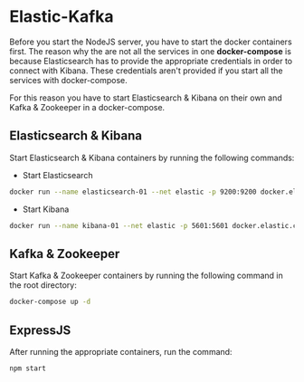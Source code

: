 # Elastic-Kafka

Before you start the NodeJS server, you have to start the docker containers first. The reason why
the are not all the services in one **docker-compose** is because Elasticsearch has to provide the
appropriate credentials in order to connect with Kibana. These credentials aren't provided if you start
all the services with docker-compose.

For this reason you have to start Elasticsearch & Kibana on their own and Kafka & Zookeeper in a docker-compose.

## Elasticsearch & Kibana

Start Elasticsearch & Kibana containers by running the following commands:

- Start Elasticsearch

```bash
docker run --name elasticsearch-01 --net elastic -p 9200:9200 docker.elastic.co/elasticsearch/elasticsearch:8.7.0
```

- Start Kibana

```bash
docker run --name kibana-01 --net elastic -p 5601:5601 docker.elastic.co/kibana/kibana:8.7.0
```

## Kafka & Zookeeper

Start Kafka & Zookeeper containers by running the following command in the root directory:

```bash
docker-compose up -d
```

## ExpressJS

After running the appropriate containers, run the command:

```bash
npm start
```
